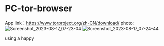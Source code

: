 # PC-tor-browser
App link：https://www.torproject.org/zh-CN/download/
photo:![Screenshot_2023-08-17_07-23-04](https://github.com/AUSyecklp/PC-tor-browser/assets/73651864/fe0f2855-42a1-4c8b-b4f2-150c2d400463)
![Screenshot_2023-08-17_07-24-44](https://github.com/AUSyecklp/PC-tor-browser/assets/73651864/4a7b3091-d524-4a0a-ade9-4c5345008bc2)

using a happy
